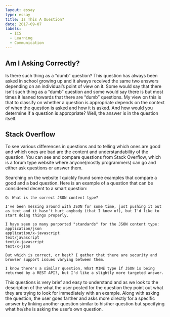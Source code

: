 ```yaml
---
layout: essay
type: essay
title: Is This A Question?
date: 2017-09-07
labels:
  - ICS
  - Learning
  - Communication
---
```


## Am I Asking Correctly?

Is there such thing as a “dumb” question? This question has always been asked in school growing up and it always received the same two answers depending on an individual’s point of view on it. Some would say that there isn’t such thing as a “dumb” question and some would say there is but most times it leaned towards that there are “dumb” questions. My view on this is that to classify on whether a question is appropriate depends on the context of when the question is asked and how it is asked. And how would you determine if a question is appropriate? Well, the answer is in the question itself. 

## Stack Overflow

To see various differences in questions and to telling which ones are good and which ones are bad are the content and understandability of the question. You can see and compare questions from Stack Overflow, which is a forum type website where anyone(mostly programmers) can go and either ask questions or answer them. 

Searching on the website I quickly found some examples that compare a good and a bad question. Here is an example of a question that can be considered decent to a smart question:

```
Q: What is the correct JSON content type?

I've been messing around with JSON for some time, just pushing it out as text and it hasn't hurt anybody (that I know of), but I'd like to start doing things properly.

I have seen so many purported "standards" for the JSON content type:
application/json 
application/x-javascript 
text/javascript 
text/x-javascript 
text/x-json

But which is correct, or best? I gather that there are security and browser support issues varying between them.

I know there's a similar question, What MIME type if JSON is being returned by a REST API?, but I'd like a slightly more targeted answer.
```
This questions is very brief and easy to understand and as we look to the description of the what the user posted for the question they point out what they are trying to look for immediately with an example. Along with asking the question, the user goes farther and asks more directly for a specific answer by linking another question similar to his/her question but specifying what he/she is asking the user’s own question.
